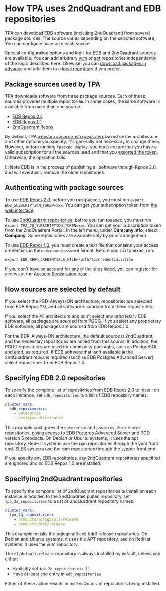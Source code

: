 # How TPA uses 2ndQuadrant and EDB repositories

TPA can download EDB software
(including 2ndQuadrant) from several package sources. The source varies depending on the
selected software, You can configure access to each source.

Special configuration options and
logic for EDB and 2ndQuadrant sources are available. You can add arbitrary
[yum](yum_repositories.md) or [apt](apt_repositories.md) repositories
independently of the logic described here. Likewise, you can [download
packages in advance](tpaexec-download-packages.md)
and add them to a [local repository](local-repo.md) if you prefer.

## Package sources used by TPA

TPA downloads software from three package sources. Each of these
sources provides multiple repositories. In some cases, the same software
is available from more than one source.

 - [EDB Repos 2.0](https://www.enterprisedb.com/repos/)
 - [EDB Repos 1.0](https://www.enterprisedb.com/repos/legacy)
 - [2ndQuadrant Repos](https://techsupport.enterprisedb.com/customer_portal/sw/)

By default, TPA [selects sources and repositories](#how-sources-are-selected-by-default)
based on the architecture and other options you specify. It's
generally not necessary to change these. However, before running `tpaexec deploy`, you must
ensure that you have a valid subscription for all the sources used and
that you [exported the token](#authenticating-with-package-sources). Otherwise, the operation fails.

!!! Note
    EDB is in the process of publishing all software through Repos 2.0,
    and will eventually remove the older repositories.

## Authenticating with package sources

To use [EDB Repos 2.0](https://www.enterprisedb.com/repos/), before you run tpaexec, you must run
`export EDB_SUBSCRIPTION_TOKEN=xxx`. You can get
your subscription token from [the web
interface](https://www.enterprisedb.com/repos-downloads).

To use
[2ndQuadrant repositories](https://techsupport.enterprisedb.com/customer_portal/sw/),
before you run tpaexec, you must run `export TPA_2Q_SUBSCRIPTION_TOKEN=xxx`. 
You can get your subscription token from the 2ndQuadrant
Portal. In the left menu, under **Company info**, select **Company**. Some
repositories are available only by prior arrangement.

To use [EDB Repos 1.0](https://www.enterprisedb.com/repos/legacy), you
must create a text file that contains your access credentials in the
`username:password` format. Before you run tpaexec, run:

```
export EDB_REPO_CREDENTIALS_FILE=/path/to/credentials/file
```

If you don't have an account for any of the sites listed, you can
register for access at the [Account Registration page](https://www.enterprisedb.com/user/register?destination=/repository-access-request).

## How sources are selected by default

If you select the PGD-Always-ON architecture, repositories are
selected from EDB Repos 2.0, and all software is sourced
from these repositories.

If you select the M1 architecture and don't select any proprietary EDB software,
all packages are sourced from PGDG. If you select any proprietary EDB
software, all packages are sourced from EDB Repos 2.0.

For the BDR-Always-ON architecture, the default source is
2ndQuadrant, and the necessary repositories are added from this
source. In addition, the PGDG repositories are used for community
packages, such as PostgreSQL and etcd, as required.
If EDB software that isn't available in the 2ndQuadrant repos is required
(such as EDB Postgres Advanced Server), select repositories from EDB Repos
1.0.

## Specifying EDB 2.0 repositories

To specify the complete list of repositories from EDB Repos 2.0 to
install on each instance, set `edb_repositories` to a list of EDB
repository names:

```yaml
cluster_vars:
  edb_repositories:
    - enterprise
    - postgres_distributed
```

This example configures the `enterprise` and `postgres_distributed`
repositories, giving access to EDB Postgres Advanced Server and PGD version 5 products.
On Debian or Ubuntu systems, it uses the apt repository. 
RedHat systems use the rpm repositories through the yum front end. 
SLES systems use the rpm repositories through the zypper front end. 

If you specify any EDB repositories, any 2ndQuadrant repositories
specified are ignored and no EDB Repos 1.0 are installed.

## Specifying 2ndQuadrant repositories

To specify the complete list of 2ndQuadrant repositories to install on
each instance in addition to the 2ndQuadrant public repository, set
`tpa_2q_repositories` to a list of 2ndQuadrant repository names:

```yaml
cluster_vars:
  tpa_2q_repositories:
    - products/pglogical3/release
    - products/bdr3/release
```

This example installs the pglogical3 and bdr3 release repositories.
On Debian and Ubuntu systems, it uses the APT repository, and on
RedHat systems, it uses the yum repository.

The `dl/default/release` repository is always installed by default,
unless you either:

- Explicitly set `tpa_2q_repositories: []`
- Have at least one entry in `edb_repositories`

Either of these action results in no 2ndQuadrant repositories being
installed.
